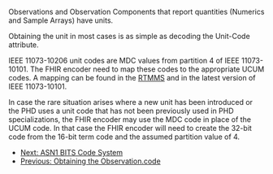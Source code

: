 Observations and Observation Components that report quantities (Numerics and Sample Arrays) have units. 

Obtaining the unit in most cases is as simple as decoding the Unit-Code attribute. 

IEEE 11073-10206 unit codes are MDC values from partition 4 of IEEE 11073-10101. The FHIR encoder need to map these codes to the appropriate UCUM codes. 
A mapping can be found in the [RTMMS](https://rtmms.nist.gov/rtmms/index.htm) and in the latest version of IEEE 11073-10101.

In case the rare situation arises where a new unit has been introduced or the PHD uses a unit code that has not been previously used in PHD specializations, the FHIR encoder may use the MDC code in place of the UCUM code. In that case the FHIR encoder will need to create the 32-bit code from the 16-bit term code and the assumed partition value of 4.

 - [Next: ASN1 BITS Code System](ASN1BITsCodeSystem.html)
 - [Previous: Obtaining the Observation.code](ObtainObservationCode.html)